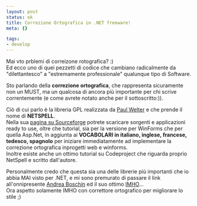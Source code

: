 ```yaml
--- 
layout: post
status: ok
title: Correzione Ortografica in .NET freeware!
meta: {}

tags: 
- develop
---
```

Mai vto prblemi di correizone rotografica? :)  
Ed ecco uno di quei pezzetti di codice che cambiano radicalmente da "dilettantesco" a "estremamente professionale" qualunque tipo di Software.  
  
Sto parlando della <b>correzione ortografica</b>, che rappresenta sicuramente non un MUST, ma un qualcosa di ancora più importante per chi scrive correntemente (e come avrete notato anche per il sottoscritto:)).  
  
Ciò di cui parlo è la libreria GPL realizzata da <a href="http://www.loresoft.com/Applications/NetSpell/default.aspx">Paul Welter</a> e che prende il nome di <b>NETSPELL</b>.  
Nella sua <a href="http://sourceforge.net/projects/netspell/">pagina su Sourceforge</a> potrete scaricare sorgenti e applicazioni ready to use, oltre che tutorial, sia per la versione per WinForms che per quella Asp.Net, in aggiunta ai <b>VOCABOLARI in italiano, inglese, francese, tedesco, spagnolo</b> per iniziare immediatamente ad implementare la correzione ortografica inprogetti web e winforms.  
Inoltre esiste anche un ottimo tutorial su Codeproject che riguarda proprio NetSpell e scritto dall'autore.  
  
Personalmente credo che questa sia una delle librerie più importanti che io abbia MAI visto per .NET, e mi sono premurato di passare il link all'onnipresente <a href="http://blogs.ugidotnet.org/penpal/">Andrea Boschin</a> ed il suo ottimo <a href="http://blogs.ugidotnet.org/penpal/archive/2004/09/27/3276.aspx">IMHO</a>...  
Ora aspetto solamente IMHO con correttore ortografico per migliorare lo stile ;)
